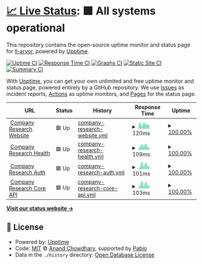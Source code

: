 # [📈 Live Status](https://demo.upptime.js.org): <!--live status--> **🟩 All systems operational**

This repository contains the open-source uptime monitor and status page for [ll-arvor](https://demo.upptime.js.org), powered by [Upptime](https://github.com/upptime/upptime).

[![Uptime CI](https://github.com/ll-arvor/system_health/workflows/Uptime%20CI/badge.svg)](https://github.com/ll-arvor/system_health/actions?query=workflow%3A%22Uptime+CI%22)
[![Response Time CI](https://github.com/ll-arvor/system_health/workflows/Response%20Time%20CI/badge.svg)](https://github.com/ll-arvor/system_health/actions?query=workflow%3A%22Response+Time+CI%22)
[![Graphs CI](https://github.com/ll-arvor/system_health/workflows/Graphs%20CI/badge.svg)](https://github.com/ll-arvor/system_health/actions?query=workflow%3A%22Graphs+CI%22)
[![Static Site CI](https://github.com/ll-arvor/system_health/workflows/Static%20Site%20CI/badge.svg)](https://github.com/ll-arvor/system_health/actions?query=workflow%3A%22Static+Site+CI%22)
[![Summary CI](https://github.com/ll-arvor/system_health/workflows/Summary%20CI/badge.svg)](https://github.com/ll-arvor/system_health/actions?query=workflow%3A%22Summary+CI%22)

With [Upptime](https://upptime.js.org), you can get your own unlimited and free uptime monitor and status page, powered entirely by a GitHub repository. We use [Issues](https://github.com/ll-arvor/system_health/issues) as incident reports, [Actions](https://github.com/ll-arvor/system_health/actions) as uptime monitors, and [Pages](https://demo.upptime.js.org) for the status page.

<!--start: status pages-->
<!-- This summary is generated by Upptime (https://github.com/upptime/upptime) -->
<!-- Do not edit this manually, your changes will be overwritten -->
<!-- prettier-ignore -->
| URL | Status | History | Response Time | Uptime |
| --- | ------ | ------- | ------------- | ------ |
| <img alt="" src="https://icons.duckduckgo.com/ip3/company-research.apps.arvorinsurance.com.ico" height="13"> [Company Research Website](https://company-research.apps.arvorinsurance.com/) | 🟩 Up | [company-research-website.yml](https://github.com/ArvorInsurance/system_health/commits/HEAD/history/company-research-website.yml) | <details><summary><img alt="Response time graph" src="./graphs/company-research-website/response-time-week.png" height="20"> 120ms</summary><br><a href="https://ArvorInsurance.github.io/system_health/history/company-research-website"><img alt="Response time 120" src="https://img.shields.io/endpoint?url=https%3A%2F%2Fraw.githubusercontent.com%2FArvorInsurance%2Fsystem_health%2FHEAD%2Fapi%2Fcompany-research-website%2Fresponse-time.json"></a><br><a href="https://ArvorInsurance.github.io/system_health/history/company-research-website"><img alt="24-hour response time 120" src="https://img.shields.io/endpoint?url=https%3A%2F%2Fraw.githubusercontent.com%2FArvorInsurance%2Fsystem_health%2FHEAD%2Fapi%2Fcompany-research-website%2Fresponse-time-day.json"></a><br><a href="https://ArvorInsurance.github.io/system_health/history/company-research-website"><img alt="7-day response time 120" src="https://img.shields.io/endpoint?url=https%3A%2F%2Fraw.githubusercontent.com%2FArvorInsurance%2Fsystem_health%2FHEAD%2Fapi%2Fcompany-research-website%2Fresponse-time-week.json"></a><br><a href="https://ArvorInsurance.github.io/system_health/history/company-research-website"><img alt="30-day response time 120" src="https://img.shields.io/endpoint?url=https%3A%2F%2Fraw.githubusercontent.com%2FArvorInsurance%2Fsystem_health%2FHEAD%2Fapi%2Fcompany-research-website%2Fresponse-time-month.json"></a><br><a href="https://ArvorInsurance.github.io/system_health/history/company-research-website"><img alt="1-year response time 120" src="https://img.shields.io/endpoint?url=https%3A%2F%2Fraw.githubusercontent.com%2FArvorInsurance%2Fsystem_health%2FHEAD%2Fapi%2Fcompany-research-website%2Fresponse-time-year.json"></a></details> | <details><summary><a href="https://ArvorInsurance.github.io/system_health/history/company-research-website">100.00%</a></summary><a href="https://ArvorInsurance.github.io/system_health/history/company-research-website"><img alt="All-time uptime 100.00%" src="https://img.shields.io/endpoint?url=https%3A%2F%2Fraw.githubusercontent.com%2FArvorInsurance%2Fsystem_health%2FHEAD%2Fapi%2Fcompany-research-website%2Fuptime.json"></a><br><a href="https://ArvorInsurance.github.io/system_health/history/company-research-website"><img alt="24-hour uptime 100.00%" src="https://img.shields.io/endpoint?url=https%3A%2F%2Fraw.githubusercontent.com%2FArvorInsurance%2Fsystem_health%2FHEAD%2Fapi%2Fcompany-research-website%2Fuptime-day.json"></a><br><a href="https://ArvorInsurance.github.io/system_health/history/company-research-website"><img alt="7-day uptime 100.00%" src="https://img.shields.io/endpoint?url=https%3A%2F%2Fraw.githubusercontent.com%2FArvorInsurance%2Fsystem_health%2FHEAD%2Fapi%2Fcompany-research-website%2Fuptime-week.json"></a><br><a href="https://ArvorInsurance.github.io/system_health/history/company-research-website"><img alt="30-day uptime 100.00%" src="https://img.shields.io/endpoint?url=https%3A%2F%2Fraw.githubusercontent.com%2FArvorInsurance%2Fsystem_health%2FHEAD%2Fapi%2Fcompany-research-website%2Fuptime-month.json"></a><br><a href="https://ArvorInsurance.github.io/system_health/history/company-research-website"><img alt="1-year uptime 100.00%" src="https://img.shields.io/endpoint?url=https%3A%2F%2Fraw.githubusercontent.com%2FArvorInsurance%2Fsystem_health%2FHEAD%2Fapi%2Fcompany-research-website%2Fuptime-year.json"></a></details>
| <img alt="" src="https://icons.duckduckgo.com/ip3/company-research.apps.arvorinsurance.com.ico" height="13"> [Company Research Health](https://company-research.apps.arvorinsurance.com/api/health) | 🟩 Up | [company-research-health.yml](https://github.com/ArvorInsurance/system_health/commits/HEAD/history/company-research-health.yml) | <details><summary><img alt="Response time graph" src="./graphs/company-research-health/response-time-week.png" height="20"> 109ms</summary><br><a href="https://ArvorInsurance.github.io/system_health/history/company-research-health"><img alt="Response time 109" src="https://img.shields.io/endpoint?url=https%3A%2F%2Fraw.githubusercontent.com%2FArvorInsurance%2Fsystem_health%2FHEAD%2Fapi%2Fcompany-research-health%2Fresponse-time.json"></a><br><a href="https://ArvorInsurance.github.io/system_health/history/company-research-health"><img alt="24-hour response time 109" src="https://img.shields.io/endpoint?url=https%3A%2F%2Fraw.githubusercontent.com%2FArvorInsurance%2Fsystem_health%2FHEAD%2Fapi%2Fcompany-research-health%2Fresponse-time-day.json"></a><br><a href="https://ArvorInsurance.github.io/system_health/history/company-research-health"><img alt="7-day response time 109" src="https://img.shields.io/endpoint?url=https%3A%2F%2Fraw.githubusercontent.com%2FArvorInsurance%2Fsystem_health%2FHEAD%2Fapi%2Fcompany-research-health%2Fresponse-time-week.json"></a><br><a href="https://ArvorInsurance.github.io/system_health/history/company-research-health"><img alt="30-day response time 109" src="https://img.shields.io/endpoint?url=https%3A%2F%2Fraw.githubusercontent.com%2FArvorInsurance%2Fsystem_health%2FHEAD%2Fapi%2Fcompany-research-health%2Fresponse-time-month.json"></a><br><a href="https://ArvorInsurance.github.io/system_health/history/company-research-health"><img alt="1-year response time 109" src="https://img.shields.io/endpoint?url=https%3A%2F%2Fraw.githubusercontent.com%2FArvorInsurance%2Fsystem_health%2FHEAD%2Fapi%2Fcompany-research-health%2Fresponse-time-year.json"></a></details> | <details><summary><a href="https://ArvorInsurance.github.io/system_health/history/company-research-health">100.00%</a></summary><a href="https://ArvorInsurance.github.io/system_health/history/company-research-health"><img alt="All-time uptime 100.00%" src="https://img.shields.io/endpoint?url=https%3A%2F%2Fraw.githubusercontent.com%2FArvorInsurance%2Fsystem_health%2FHEAD%2Fapi%2Fcompany-research-health%2Fuptime.json"></a><br><a href="https://ArvorInsurance.github.io/system_health/history/company-research-health"><img alt="24-hour uptime 100.00%" src="https://img.shields.io/endpoint?url=https%3A%2F%2Fraw.githubusercontent.com%2FArvorInsurance%2Fsystem_health%2FHEAD%2Fapi%2Fcompany-research-health%2Fuptime-day.json"></a><br><a href="https://ArvorInsurance.github.io/system_health/history/company-research-health"><img alt="7-day uptime 100.00%" src="https://img.shields.io/endpoint?url=https%3A%2F%2Fraw.githubusercontent.com%2FArvorInsurance%2Fsystem_health%2FHEAD%2Fapi%2Fcompany-research-health%2Fuptime-week.json"></a><br><a href="https://ArvorInsurance.github.io/system_health/history/company-research-health"><img alt="30-day uptime 100.00%" src="https://img.shields.io/endpoint?url=https%3A%2F%2Fraw.githubusercontent.com%2FArvorInsurance%2Fsystem_health%2FHEAD%2Fapi%2Fcompany-research-health%2Fuptime-month.json"></a><br><a href="https://ArvorInsurance.github.io/system_health/history/company-research-health"><img alt="1-year uptime 100.00%" src="https://img.shields.io/endpoint?url=https%3A%2F%2Fraw.githubusercontent.com%2FArvorInsurance%2Fsystem_health%2FHEAD%2Fapi%2Fcompany-research-health%2Fuptime-year.json"></a></details>
| <img alt="" src="https://icons.duckduckgo.com/ip3/company-research.apps.arvorinsurance.com.ico" height="13"> [Company Research Auth](https://company-research.apps.arvorinsurance.com/api/auth/verify) | 🟩 Up | [company-research-auth.yml](https://github.com/ArvorInsurance/system_health/commits/HEAD/history/company-research-auth.yml) | <details><summary><img alt="Response time graph" src="./graphs/company-research-auth/response-time-week.png" height="20"> 101ms</summary><br><a href="https://ArvorInsurance.github.io/system_health/history/company-research-auth"><img alt="Response time 101" src="https://img.shields.io/endpoint?url=https%3A%2F%2Fraw.githubusercontent.com%2FArvorInsurance%2Fsystem_health%2FHEAD%2Fapi%2Fcompany-research-auth%2Fresponse-time.json"></a><br><a href="https://ArvorInsurance.github.io/system_health/history/company-research-auth"><img alt="24-hour response time 101" src="https://img.shields.io/endpoint?url=https%3A%2F%2Fraw.githubusercontent.com%2FArvorInsurance%2Fsystem_health%2FHEAD%2Fapi%2Fcompany-research-auth%2Fresponse-time-day.json"></a><br><a href="https://ArvorInsurance.github.io/system_health/history/company-research-auth"><img alt="7-day response time 101" src="https://img.shields.io/endpoint?url=https%3A%2F%2Fraw.githubusercontent.com%2FArvorInsurance%2Fsystem_health%2FHEAD%2Fapi%2Fcompany-research-auth%2Fresponse-time-week.json"></a><br><a href="https://ArvorInsurance.github.io/system_health/history/company-research-auth"><img alt="30-day response time 101" src="https://img.shields.io/endpoint?url=https%3A%2F%2Fraw.githubusercontent.com%2FArvorInsurance%2Fsystem_health%2FHEAD%2Fapi%2Fcompany-research-auth%2Fresponse-time-month.json"></a><br><a href="https://ArvorInsurance.github.io/system_health/history/company-research-auth"><img alt="1-year response time 101" src="https://img.shields.io/endpoint?url=https%3A%2F%2Fraw.githubusercontent.com%2FArvorInsurance%2Fsystem_health%2FHEAD%2Fapi%2Fcompany-research-auth%2Fresponse-time-year.json"></a></details> | <details><summary><a href="https://ArvorInsurance.github.io/system_health/history/company-research-auth">100.00%</a></summary><a href="https://ArvorInsurance.github.io/system_health/history/company-research-auth"><img alt="All-time uptime 100.00%" src="https://img.shields.io/endpoint?url=https%3A%2F%2Fraw.githubusercontent.com%2FArvorInsurance%2Fsystem_health%2FHEAD%2Fapi%2Fcompany-research-auth%2Fuptime.json"></a><br><a href="https://ArvorInsurance.github.io/system_health/history/company-research-auth"><img alt="24-hour uptime 100.00%" src="https://img.shields.io/endpoint?url=https%3A%2F%2Fraw.githubusercontent.com%2FArvorInsurance%2Fsystem_health%2FHEAD%2Fapi%2Fcompany-research-auth%2Fuptime-day.json"></a><br><a href="https://ArvorInsurance.github.io/system_health/history/company-research-auth"><img alt="7-day uptime 100.00%" src="https://img.shields.io/endpoint?url=https%3A%2F%2Fraw.githubusercontent.com%2FArvorInsurance%2Fsystem_health%2FHEAD%2Fapi%2Fcompany-research-auth%2Fuptime-week.json"></a><br><a href="https://ArvorInsurance.github.io/system_health/history/company-research-auth"><img alt="30-day uptime 100.00%" src="https://img.shields.io/endpoint?url=https%3A%2F%2Fraw.githubusercontent.com%2FArvorInsurance%2Fsystem_health%2FHEAD%2Fapi%2Fcompany-research-auth%2Fuptime-month.json"></a><br><a href="https://ArvorInsurance.github.io/system_health/history/company-research-auth"><img alt="1-year uptime 100.00%" src="https://img.shields.io/endpoint?url=https%3A%2F%2Fraw.githubusercontent.com%2FArvorInsurance%2Fsystem_health%2FHEAD%2Fapi%2Fcompany-research-auth%2Fuptime-year.json"></a></details>
| <img alt="" src="https://icons.duckduckgo.com/ip3/company-research.apps.arvorinsurance.com.ico" height="13"> [Company Research Core API](https://company-research.apps.arvorinsurance.com/api/advice/research) | 🟩 Up | [company-research-core-api.yml](https://github.com/ArvorInsurance/system_health/commits/HEAD/history/company-research-core-api.yml) | <details><summary><img alt="Response time graph" src="./graphs/company-research-core-api/response-time-week.png" height="20"> 103ms</summary><br><a href="https://ArvorInsurance.github.io/system_health/history/company-research-core-api"><img alt="Response time 103" src="https://img.shields.io/endpoint?url=https%3A%2F%2Fraw.githubusercontent.com%2FArvorInsurance%2Fsystem_health%2FHEAD%2Fapi%2Fcompany-research-core-api%2Fresponse-time.json"></a><br><a href="https://ArvorInsurance.github.io/system_health/history/company-research-core-api"><img alt="24-hour response time 103" src="https://img.shields.io/endpoint?url=https%3A%2F%2Fraw.githubusercontent.com%2FArvorInsurance%2Fsystem_health%2FHEAD%2Fapi%2Fcompany-research-core-api%2Fresponse-time-day.json"></a><br><a href="https://ArvorInsurance.github.io/system_health/history/company-research-core-api"><img alt="7-day response time 103" src="https://img.shields.io/endpoint?url=https%3A%2F%2Fraw.githubusercontent.com%2FArvorInsurance%2Fsystem_health%2FHEAD%2Fapi%2Fcompany-research-core-api%2Fresponse-time-week.json"></a><br><a href="https://ArvorInsurance.github.io/system_health/history/company-research-core-api"><img alt="30-day response time 103" src="https://img.shields.io/endpoint?url=https%3A%2F%2Fraw.githubusercontent.com%2FArvorInsurance%2Fsystem_health%2FHEAD%2Fapi%2Fcompany-research-core-api%2Fresponse-time-month.json"></a><br><a href="https://ArvorInsurance.github.io/system_health/history/company-research-core-api"><img alt="1-year response time 103" src="https://img.shields.io/endpoint?url=https%3A%2F%2Fraw.githubusercontent.com%2FArvorInsurance%2Fsystem_health%2FHEAD%2Fapi%2Fcompany-research-core-api%2Fresponse-time-year.json"></a></details> | <details><summary><a href="https://ArvorInsurance.github.io/system_health/history/company-research-core-api">100.00%</a></summary><a href="https://ArvorInsurance.github.io/system_health/history/company-research-core-api"><img alt="All-time uptime 100.00%" src="https://img.shields.io/endpoint?url=https%3A%2F%2Fraw.githubusercontent.com%2FArvorInsurance%2Fsystem_health%2FHEAD%2Fapi%2Fcompany-research-core-api%2Fuptime.json"></a><br><a href="https://ArvorInsurance.github.io/system_health/history/company-research-core-api"><img alt="24-hour uptime 100.00%" src="https://img.shields.io/endpoint?url=https%3A%2F%2Fraw.githubusercontent.com%2FArvorInsurance%2Fsystem_health%2FHEAD%2Fapi%2Fcompany-research-core-api%2Fuptime-day.json"></a><br><a href="https://ArvorInsurance.github.io/system_health/history/company-research-core-api"><img alt="7-day uptime 100.00%" src="https://img.shields.io/endpoint?url=https%3A%2F%2Fraw.githubusercontent.com%2FArvorInsurance%2Fsystem_health%2FHEAD%2Fapi%2Fcompany-research-core-api%2Fuptime-week.json"></a><br><a href="https://ArvorInsurance.github.io/system_health/history/company-research-core-api"><img alt="30-day uptime 100.00%" src="https://img.shields.io/endpoint?url=https%3A%2F%2Fraw.githubusercontent.com%2FArvorInsurance%2Fsystem_health%2FHEAD%2Fapi%2Fcompany-research-core-api%2Fuptime-month.json"></a><br><a href="https://ArvorInsurance.github.io/system_health/history/company-research-core-api"><img alt="1-year uptime 100.00%" src="https://img.shields.io/endpoint?url=https%3A%2F%2Fraw.githubusercontent.com%2FArvorInsurance%2Fsystem_health%2FHEAD%2Fapi%2Fcompany-research-core-api%2Fuptime-year.json"></a></details>

<!--end: status pages-->

[**Visit our status website →**](https://demo.upptime.js.org)

## 📄 License

- Powered by: [Upptime](https://github.com/upptime/upptime)
- Code: [MIT](./LICENSE) © [Anand Chowdhary](https://anandchowdhary.com), supported by [Pabio](https://pabio.com)
- Data in the `./history` directory: [Open Database License](https://opendatacommons.org/licenses/odbl/1-0/)
